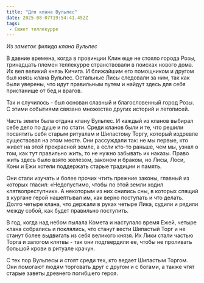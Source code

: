 ```yaml
---
title: "Для клана Вульпес"
date: 2025-08-07T19:54:41.452Z
tags:
 - Сюжет теллекурре
---
```


*Из заметок филида клана Вульпес*

В давние времена, когда в провинции Клин еще не стояло города Розы,
тринадцать племен теллекурре странствовали в поисках нового дома. Их вел
великий князь Кичига. И ближайшим его помощником и другом был князь
клана Вульпес. Остальные Лисы следовали за ним, так как были уверены,
что идут правильным путем и найдут здесь для себя пристанище от бед и
врагов.

Так и случилось - был основан славный и благословенный город Розы. С
этими событиями связано множество других историй и летописей.

Часть земли была отдана клану Вульпес. И каждый из кланов выбирал себе
дело по душе и по стати. Среди кланов были и те, что решили посвятить
себя старым ритуалам и Шипастому Торгу, который издревле существовал на
этом месте. Они рассуждали так: не мы первые, кто живет на этой
прекрасной земле, а если кто-то раньше, чем мы, узнал о том, как тут
правильно жить, то не нужно забывать их наказы. Право жить здесь было
взято железом, законом и браком, но Лисы, Лоси, Кони и Ежи хотели
поддержать старые традиции и память.

Они стали изучать и более прочих чтить прежние законы, главный из
которых гласил: «Недопустимо, чтобы по этой земли ходил
клятвопреступник». А некоторым из них снились сны, в которых спящий в
кургане герой нашептывал им, как верно поступать и что делать.  
Долго четыре клана, что держали в руках четыре Лика, судили и рядили
между собой, как будет правильно поступить.

В год, когда над небом пылала Комета и наступало время Ежей, четыре
клана собрались и поклялись, что станут вести Шипастый Торг и не станут
более выдвигать из себя великого князя. Их Лики стали частью Торга и
залогом клятвы - так они подтвердили ее, чтобы не проливать большой
крови в ритуале крачун.

С тех пор Вульпесы и стоят среди тех, кто ведает Шипастым Торгом. Они
помогают людям торговать друг с другом и с богами, а также чтят старые
заветы древнего погибшего героя.
